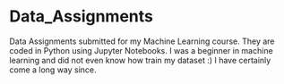 # Data_Assignments
Data Assignments submitted for my Machine Learning course. 
They are coded in Python using Jupyter Notebooks. I was a beginner in machine learning and did not even know how train my dataset :)
I have certainly come a long way since.

